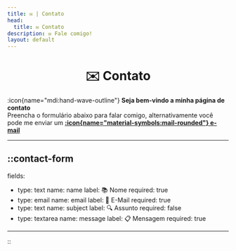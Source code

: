 ```yaml
---
title: ✉️ | Contato
head:
  title: ✉️ Contato
description: ✉️ Fale comigo!
layout: default
---
```

<h1 style="text-align:center">✉️ Contato</h1>

:icon{name="mdi:hand-wave-outline"} **Seja bem-vindo a minha página de contato** <br>
Preencha o formulário abaixo para falar comigo, alternativamente você pode me enviar um [**:icon{name="material-symbols:mail-rounded"} e-mail**](mailto:hello@solyn.xyz)
<hr>

::contact-form
---
fields:
  - type: text
    name: name
    label: 📚 Nome
    required: true
  - type: email
    name: email
    label: 📧 E-Mail
    required: true
  - type: text
    name: subject
    label: 🔍 Assunto
    required: false
  - type: textarea
    name: message
    label: 📋 Mensagem
    required: true
---
::
